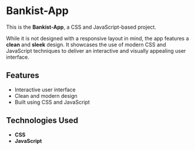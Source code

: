 # Bankist-App

This is the **Bankist-App**, a CSS and JavaScript-based project. 

While it is not designed with a responsive layout in mind, the app features a **clean** and **sleek** design. It showcases the use of modern CSS and JavaScript techniques to deliver an interactive and visually appealing user interface.

## Features
- Interactive user interface
- Clean and modern design
- Built using CSS and JavaScript

## Technologies Used
- **CSS**
- **JavaScript**

